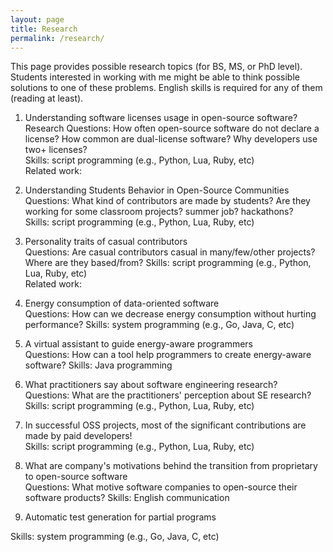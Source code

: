 ```yaml
---
layout: page
title: Research
permalink: /research/
---
```


This page provides possible research topics (for BS, MS, or PhD level). Students interested in working with me might be able to think possible solutions to one of these problems. English skills is required for any of them (reading at least).

1. Understanding software licenses usage in open-source software?<br>
Research Questions: How often open-source software do not declare a license? How common are dual-license software? Why developers use two+ licenses? <br>
Skills: script programming (e.g., Python, Lua, Ruby, etc)<br>
Related work:

1. Understanding Students Behavior in Open-Source Communities<br>
Questions: What kind of contributors are made by students? Are they working for some classroom projects? summer job? hackathons?<br>
Skills: script programming (e.g., Python, Lua, Ruby, etc)

3. Personality traits of casual contributors<br>
Questions: Are casual contributors casual in many/few/other projects? Where are they based/from?
Skills: script programming (e.g., Python, Lua, Ruby, etc)<br>
Related work:

4. Energy consumption of data-oriented software<br>
Questions: How can we decrease energy consumption without hurting performance?
Skills: system programming (e.g., Go, Java, C, etc)<br>

1. A virtual assistant to guide energy-aware programmers<br>
Questions: How can a tool help programmers to create energy-aware software?
Skills: Java programming<br>

1. What practitioners say about software engineering research?<br>
Questions: What are the practitioners' perception about SE research?
Skills: script programming (e.g., Python, Lua, Ruby, etc)<br>

1. In successful OSS projects, most of the significant contributions are made by paid developers!<br>
Skills: script programming (e.g., Python, Lua, Ruby, etc)<br>

1. What are company's motivations behind the transition from proprietary to open-source software<br>
Questions: What motive software companies to open-source their software products?
Skills: English communication<br>

1. Automatic test generation for partial programs<br>

Skills: system programming (e.g., Go, Java, C, etc)<br>
